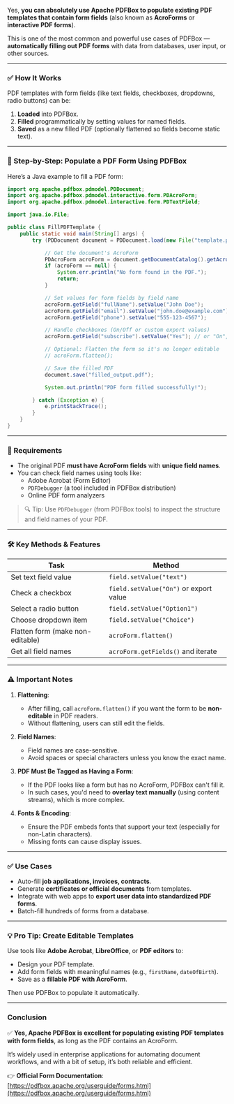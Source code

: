 Yes, **you can absolutely use Apache PDFBox to populate existing PDF templates that contain form fields** (also known as **AcroForms** or **interactive PDF forms**).

This is one of the most common and powerful use cases of PDFBox — **automatically filling out PDF forms** with data from databases, user input, or other sources.

---

### ✅ How It Works

PDF templates with form fields (like text fields, checkboxes, dropdowns, radio buttons) can be:

1. **Loaded** into PDFBox.
2. **Filled** programmatically by setting values for named fields.
3. **Saved** as a new filled PDF (optionally flattened so fields become static text).

---

### 🔧 Step-by-Step: Populate a PDF Form Using PDFBox

Here’s a Java example to fill a PDF form:

```java
import org.apache.pdfbox.pdmodel.PDDocument;
import org.apache.pdfbox.pdmodel.interactive.form.PDAcroForm;
import org.apache.pdfbox.pdmodel.interactive.form.PDTextField;

import java.io.File;

public class FillPDFTemplate {
    public static void main(String[] args) {
        try (PDDocument document = PDDocument.load(new File("template.pdf"))) {

            // Get the document's AcroForm
            PDAcroForm acroForm = document.getDocumentCatalog().getAcroForm();
            if (acroForm == null) {
                System.err.println("No form found in the PDF.");
                return;
            }

            // Set values for form fields by field name
            acroForm.getField("fullName").setValue("John Doe");
            acroForm.getField("email").setValue("john.doe@example.com");
            acroForm.getField("phone").setValue("555-123-4567");

            // Handle checkboxes (On/Off or custom export values)
            acroForm.getField("subscribe").setValue("Yes"); // or "On", depending on export value

            // Optional: Flatten the form so it's no longer editable
            // acroForm.flatten();

            // Save the filled PDF
            document.save("filled_output.pdf");

            System.out.println("PDF form filled successfully!");

        } catch (Exception e) {
            e.printStackTrace();
        }
    }
}
```

---

### 📌 Requirements

- The original PDF **must have AcroForm fields** with **unique field names**.
- You can check field names using tools like:
  - Adobe Acrobat (Form Editor)
  - `PDFDebugger` (a tool included in PDFBox distribution)
  - Online PDF form analyzers

> 🔍 Tip: Use `PDFDebugger` (from PDFBox tools) to inspect the structure and field names of your PDF.

---

### 🛠️ Key Methods & Features

| Task | Method |
|------|--------|
| Set text field value | `field.setValue("text")` |
| Check a checkbox | `field.setValue("On")` or export value |
| Select a radio button | `field.setValue("Option1")` |
| Choose dropdown item | `field.setValue("Choice")` |
| Flatten form (make non-editable) | `acroForm.flatten()` |
| Get all field names | `acroForm.getFields()` and iterate |

---

### ⚠️ Important Notes

1. **Flattening**:
   - After filling, call `acroForm.flatten()` if you want the form to be **non-editable** in PDF readers.
   - Without flattening, users can still edit the fields.

2. **Field Names**:
   - Field names are case-sensitive.
   - Avoid spaces or special characters unless you know the exact name.

3. **PDF Must Be Tagged as Having a Form**:
   - If the PDF looks like a form but has no AcroForm, PDFBox can't fill it.
   - In such cases, you'd need to **overlay text manually** (using content streams), which is more complex.

4. **Fonts & Encoding**:
   - Ensure the PDF embeds fonts that support your text (especially for non-Latin characters).
   - Missing fonts can cause display issues.

---

### ✅ Use Cases

- Auto-fill **job applications, invoices, contracts**.
- Generate **certificates or official documents** from templates.
- Integrate with web apps to **export user data into standardized PDF forms**.
- Batch-fill hundreds of forms from a database.

---

### 💡 Pro Tip: Create Editable Templates

Use tools like **Adobe Acrobat**, **LibreOffice**, or **PDF editors** to:
- Design your PDF template.
- Add form fields with meaningful names (e.g., `firstName`, `dateOfBirth`).
- Save as a **fillable PDF with AcroForm**.

Then use PDFBox to populate it automatically.

---

### Conclusion

✅ **Yes, Apache PDFBox is excellent for populating existing PDF templates with form fields**, as long as the PDF contains an AcroForm.

It’s widely used in enterprise applications for automating document workflows, and with a bit of setup, it’s both reliable and efficient.

👉 **Official Form Documentation**: [https://pdfbox.apache.org/userguide/forms.html](https://pdfbox.apache.org/userguide/forms.html)
